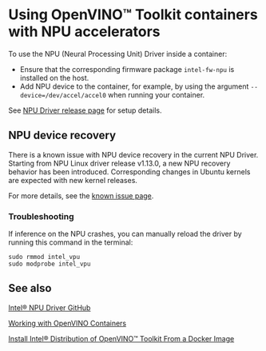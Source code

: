 # Using OpenVINO™ Toolkit containers with NPU accelerators

To use the NPU (Neural Processing Unit) Driver inside a container:
- Ensure that the corresponding firmware package `intel-fw-npu` is installed on the host. 
- Add NPU device to the container, for example, by using the argument `--device=/dev/accel/accel0` when running your container. 

See [NPU Driver release page](https://github.com/intel/linux-npu-driver/releases) for setup details.

## NPU device recovery

There is a known issue with NPU device recovery in the current NPU Driver.
Starting from NPU Linux driver release v1.13.0, a new NPU recovery behavior has been introduced. 
Corresponding changes in Ubuntu kernels are expected with new kernel releases. 

For more details, see the [known issue page](https://github.com/intel/linux-npu-driver/issues/87).

### Troubleshooting 

If inference on the NPU crashes, you can manually reload the driver by running this command in the terminal: 

```
sudo rmmod intel_vpu
sudo modprobe intel_vpu
```

## See also

[Intel® NPU Driver GitHub](https://github.com/intel/linux-npu-driver)

[Working with OpenVINO Containers](containers.md)

[Install Intel® Distribution of OpenVINO™ Toolkit From a Docker Image](https://docs.openvino.ai/2025/get-started/install-openvino/install-openvino-docker-linux.html)
